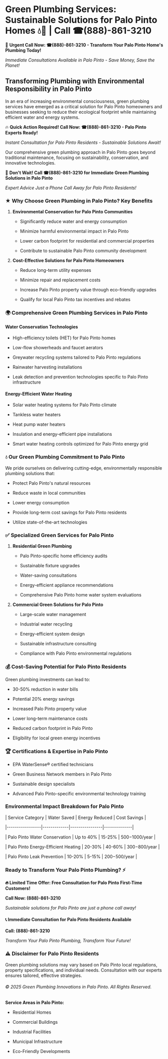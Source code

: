 # Green Plumbing Services: Sustainable Solutions for Palo Pinto Homes 💧🌿 | Call ☎(888)-861-3210

🚨 **Urgent Call Now: ☎(888)-861-3210 - Transform Your Palo Pinto Home's Plumbing Today!**
*Immediate Consultations Available in Palo Pinto - Save Money, Save the Planet!*

## Transforming Plumbing with Environmental Responsibility in Palo Pinto

In an era of increasing environmental consciousness, green plumbing services have emerged as a critical solution for Palo Pinto homeowners and businesses seeking to reduce their ecological footprint while maintaining efficient water and energy systems. 

🔥 **Quick Action Required! Call Now: ☎(888)-861-3210 - Palo Pinto Experts Ready!**
*Instant Consultation for Palo Pinto Residents - Sustainable Solutions Await!*

Our comprehensive green plumbing approach in Palo Pinto goes beyond traditional maintenance, focusing on sustainability, conservation, and innovative technologies.

🚨 **Don't Wait! Call ☎(888)-861-3210 for Immediate Green Plumbing Solutions in Palo Pinto**
*Expert Advice Just a Phone Call Away for Palo Pinto Residents!*

### ★ Why Choose Green Plumbing in Palo Pinto? Key Benefits

1. **Environmental Conservation for Palo Pinto Communities** 
   - Significantly reduce water and energy consumption
   - Minimize harmful environmental impact in Palo Pinto
   - Lower carbon footprint for residential and commercial properties
   - Contribute to sustainable Palo Pinto community development

2. **Cost-Effective Solutions for Palo Pinto Homeowners** 
   - Reduce long-term utility expenses
   - Minimize repair and replacement costs
   - Increase Palo Pinto property value through eco-friendly upgrades
   - Qualify for local Palo Pinto tax incentives and rebates

### 🌍 Comprehensive Green Plumbing Services in Palo Pinto

#### Water Conservation Technologies
- High-efficiency toilets (HET) for Palo Pinto homes
- Low-flow showerheads and faucet aerators
- Greywater recycling systems tailored to Palo Pinto regulations
- Rainwater harvesting installations
- Leak detection and prevention technologies specific to Palo Pinto infrastructure

#### Energy-Efficient Water Heating
- Solar water heating systems for Palo Pinto climate
- Tankless water heaters
- Heat pump water heaters
- Insulation and energy-efficient pipe installations
- Smart water heating controls optimized for Palo Pinto energy grid

### 💧 Our Green Plumbing Commitment to Palo Pinto

We pride ourselves on delivering cutting-edge, environmentally responsible plumbing solutions that:
- Protect Palo Pinto's natural resources
- Reduce waste in local communities
- Lower energy consumption
- Provide long-term cost savings for Palo Pinto residents
- Utilize state-of-the-art technologies

### ✅ Specialized Green Services for Palo Pinto

1. **Residential Green Plumbing**
   - Palo Pinto-specific home efficiency audits
   - Sustainable fixture upgrades
   - Water-saving consultations
   - Energy-efficient appliance recommendations
   - Comprehensive Palo Pinto home water system evaluations

2. **Commercial Green Solutions for Palo Pinto**
   - Large-scale water management
   - Industrial water recycling
   - Energy-efficient system design
   - Sustainable infrastructure consulting
   - Compliance with Palo Pinto environmental regulations

### 💰 Cost-Saving Potential for Palo Pinto Residents

Green plumbing investments can lead to:
- 30-50% reduction in water bills
- Potential 20% energy savings
- Increased Palo Pinto property value
- Lower long-term maintenance costs
- Reduced carbon footprint in Palo Pinto
- Eligibility for local green energy incentives

### 🏆 Certifications & Expertise in Palo Pinto

- EPA WaterSense® certified technicians
- Green Business Network members in Palo Pinto
- Sustainable design specialists
- Advanced Palo Pinto-specific environmental technology training

### Environmental Impact Breakdown for Palo Pinto

| Service Category | Water Saved | Energy Reduced | Cost Savings |
|-----------------|-------------|----------------|--------------|
| Palo Pinto Water Conservation | Up to 40% | 15-25% | $500-$1000/year |
| Palo Pinto Energy-Efficient Heating | 20-30% | 40-60% | $300-$800/year |
| Palo Pinto Leak Prevention | 10-20% | 5-15% | $200-$500/year |

### Ready to Transform Your Palo Pinto Plumbing? ⚡

**🔥 Limited Time Offer: Free Consultation for Palo Pinto First-Time Customers!**

**Call Now: (888)-861-3210**
*Sustainable solutions for Palo Pinto are just a phone call away!*

#### 📞 Immediate Consultation for Palo Pinto Residents Available

**Call: (888)-861-3210**
*Transform Your Palo Pinto Plumbing, Transform Your Future!*

### ⚠️ Disclaimer for Palo Pinto Residents

Green plumbing solutions may vary based on Palo Pinto local regulations, property specifications, and individual needs. Consultation with our experts ensures tailored, effective strategies.

###### © 2025 Green Plumbing Innovations in Palo Pinto. All Rights Reserved.

**Service Areas in Palo Pinto:** 
- Residential Homes
- Commercial Buildings
- Industrial Facilities
- Municipal Infrastructure
- Eco-Friendly Developments